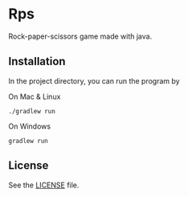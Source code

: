 # Rps
Rock-paper-scissors game made with java.

## Installation
In the project directory, you can run the program by 

On Mac & Linux
```
./gradlew run
```

On Windows
```
gradlew run
```

## License
See the [LICENSE](https://github.com/Covoex/RCP/blob/master/LICENSE) file.
